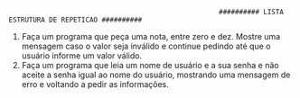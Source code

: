                                                         ########## LISTA ESTRUTURA DE REPETICAO ##########
1) Faça um programa que peça uma nota, entre zero e dez. Mostre uma mensagem caso o valor seja inválido e continue pedindo até que o usuário informe um valor válido.
2) Faça um programa que leia um nome de usuário e a sua senha e não aceite a senha igual ao nome do usuário, mostrando uma mensagem de erro e voltando a pedir as informações.
